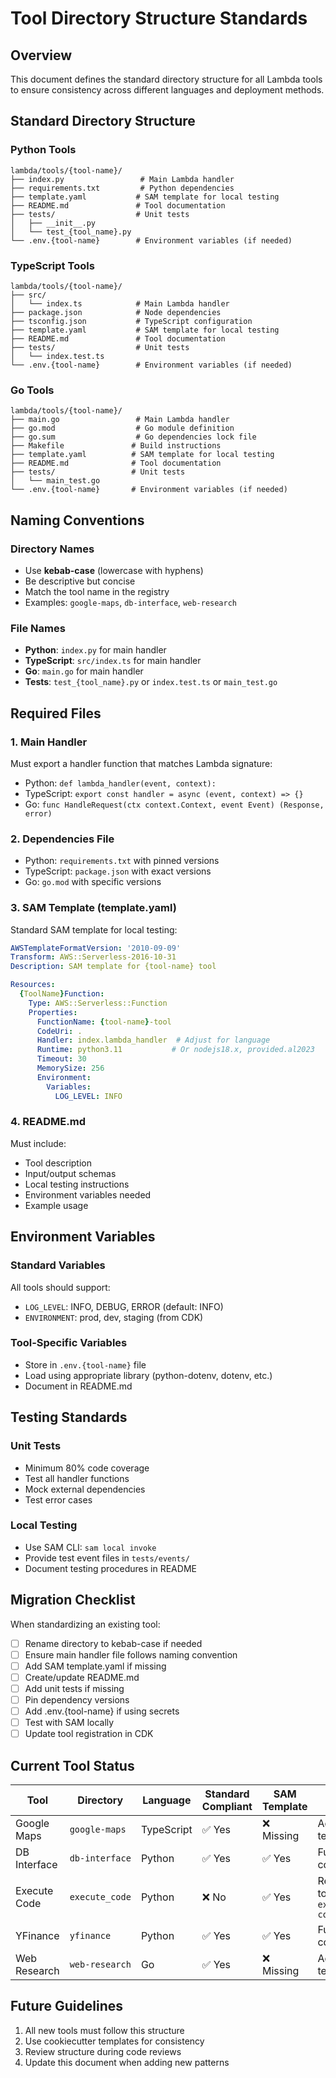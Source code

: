 # Tool Directory Structure Standards

## Overview
This document defines the standard directory structure for all Lambda tools to ensure consistency across different languages and deployment methods.

## Standard Directory Structure

### Python Tools
```
lambda/tools/{tool-name}/
├── index.py                 # Main Lambda handler
├── requirements.txt         # Python dependencies
├── template.yaml           # SAM template for local testing
├── README.md               # Tool documentation
├── tests/                  # Unit tests
│   ├── __init__.py
│   └── test_{tool_name}.py
└── .env.{tool-name}        # Environment variables (if needed)
```

### TypeScript Tools
```
lambda/tools/{tool-name}/
├── src/
│   └── index.ts            # Main Lambda handler
├── package.json            # Node dependencies
├── tsconfig.json           # TypeScript configuration
├── template.yaml           # SAM template for local testing
├── README.md               # Tool documentation
├── tests/                  # Unit tests
│   └── index.test.ts
└── .env.{tool-name}        # Environment variables (if needed)
```

### Go Tools
```
lambda/tools/{tool-name}/
├── main.go                 # Main Lambda handler
├── go.mod                  # Go module definition
├── go.sum                  # Go dependencies lock file
├── Makefile               # Build instructions
├── template.yaml          # SAM template for local testing
├── README.md              # Tool documentation
├── tests/                 # Unit tests
│   └── main_test.go
└── .env.{tool-name}       # Environment variables (if needed)
```

## Naming Conventions

### Directory Names
- Use **kebab-case** (lowercase with hyphens)
- Be descriptive but concise
- Match the tool name in the registry
- Examples: `google-maps`, `db-interface`, `web-research`

### File Names
- **Python**: `index.py` for main handler
- **TypeScript**: `src/index.ts` for main handler
- **Go**: `main.go` for main handler
- **Tests**: `test_{tool_name}.py` or `index.test.ts` or `main_test.go`

## Required Files

### 1. Main Handler
Must export a handler function that matches Lambda signature:
- Python: `def lambda_handler(event, context):`
- TypeScript: `export const handler = async (event, context) => {}`
- Go: `func HandleRequest(ctx context.Context, event Event) (Response, error)`

### 2. Dependencies File
- Python: `requirements.txt` with pinned versions
- TypeScript: `package.json` with exact versions
- Go: `go.mod` with specific versions

### 3. SAM Template (template.yaml)
Standard SAM template for local testing:
```yaml
AWSTemplateFormatVersion: '2010-09-09'
Transform: AWS::Serverless-2016-10-31
Description: SAM template for {tool-name} tool

Resources:
  {ToolName}Function:
    Type: AWS::Serverless::Function
    Properties:
      FunctionName: {tool-name}-tool
      CodeUri: .
      Handler: index.lambda_handler  # Adjust for language
      Runtime: python3.11           # Or nodejs18.x, provided.al2023
      Timeout: 30
      MemorySize: 256
      Environment:
        Variables:
          LOG_LEVEL: INFO
```

### 4. README.md
Must include:
- Tool description
- Input/output schemas
- Local testing instructions
- Environment variables needed
- Example usage

## Environment Variables

### Standard Variables
All tools should support:
- `LOG_LEVEL`: INFO, DEBUG, ERROR (default: INFO)
- `ENVIRONMENT`: prod, dev, staging (from CDK)

### Tool-Specific Variables
- Store in `.env.{tool-name}` file
- Load using appropriate library (python-dotenv, dotenv, etc.)
- Document in README.md

## Testing Standards

### Unit Tests
- Minimum 80% code coverage
- Test all handler functions
- Mock external dependencies
- Test error cases

### Local Testing
- Use SAM CLI: `sam local invoke`
- Provide test event files in `tests/events/`
- Document testing procedures in README

## Migration Checklist

When standardizing an existing tool:

- [ ] Rename directory to kebab-case if needed
- [ ] Ensure main handler file follows naming convention
- [ ] Add SAM template.yaml if missing
- [ ] Create/update README.md
- [ ] Add unit tests if missing
- [ ] Pin dependency versions
- [ ] Add .env.{tool-name} if using secrets
- [ ] Test with SAM locally
- [ ] Update tool registration in CDK

## Current Tool Status

| Tool | Directory | Language | Standard Compliant | SAM Template | Notes |
|------|-----------|----------|-------------------|--------------|-------|
| Google Maps | `google-maps` | TypeScript | ✅ Yes | ❌ Missing | Add SAM template |
| DB Interface | `db-interface` | Python | ✅ Yes | ✅ Yes | Fully compliant |
| Execute Code | `execute_code` | Python | ❌ No | ✅ Yes | Rename to `execute-code` |
| YFinance | `yfinance` | Python | ✅ Yes | ✅ Yes | Fully compliant |
| Web Research | `web-research` | Go | ✅ Yes | ❌ Missing | Add SAM template |

## Future Guidelines

1. All new tools must follow this structure
2. Use cookiecutter templates for consistency
3. Review structure during code reviews
4. Update this document when adding new patterns